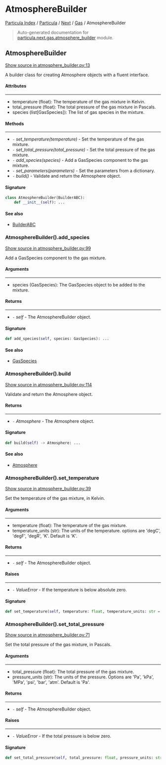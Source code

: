 # AtmosphereBuilder

[Particula Index](../../../README.md#particula-index) / [Particula](../../index.md#particula) / [Next](../index.md#next) / [Gas](./index.md#gas) / AtmosphereBuilder

> Auto-generated documentation for [particula.next.gas.atmosphere_builder](../../../../../particula/next/gas/atmosphere_builder.py) module.

## AtmosphereBuilder

[Show source in atmosphere_builder.py:13](../../../../../particula/next/gas/atmosphere_builder.py#L13)

A builder class for creating Atmosphere objects with a fluent interface.

#### Attributes

----------
- temperature (float): The temperature of the gas mixture in Kelvin.
- total_pressure (float): The total pressure of the gas mixture in Pascals.
- species (list[GasSpecies]): The list of gas species in the mixture.

#### Methods

-------
- `-` *set_temperature(temperature)* - Set the temperature of the gas mixture.
- `-` *set_total_pressure(total_pressure)* - Set the total pressure of the gas
mixture.
- `-` *add_species(species)* - Add a GasSpecies component to the gas mixture.
- `-` *set_parameters(parameters)* - Set the parameters from a dictionary.
- `-` *build()* - Validate and return the Atmosphere object.

#### Signature

```python
class AtmosphereBuilder(BuilderABC):
    def __init__(self): ...
```

#### See also

- [BuilderABC](../abc_builder.md#builderabc)

### AtmosphereBuilder().add_species

[Show source in atmosphere_builder.py:99](../../../../../particula/next/gas/atmosphere_builder.py#L99)

Add a GasSpecies component to the gas mixture.

#### Arguments

----
- species (GasSpecies): The GasSpecies object to be added to the
mixture.

#### Returns

-------
- `-` *self* - The AtmosphereBuilder object.

#### Signature

```python
def add_species(self, species: GasSpecies): ...
```

#### See also

- [GasSpecies](./species.md#gasspecies)

### AtmosphereBuilder().build

[Show source in atmosphere_builder.py:114](../../../../../particula/next/gas/atmosphere_builder.py#L114)

Validate and return the Atmosphere object.

#### Returns

-------
- `-` *Atmosphere* - The Atmosphere object.

#### Signature

```python
def build(self) -> Atmosphere: ...
```

#### See also

- [Atmosphere](./atmosphere.md#atmosphere)

### AtmosphereBuilder().set_temperature

[Show source in atmosphere_builder.py:39](../../../../../particula/next/gas/atmosphere_builder.py#L39)

Set the temperature of the gas mixture, in Kelvin.

#### Arguments

----
- temperature (float): The temperature of the gas mixture.
- temperature_units (str): The units of the temperature.
options are 'degC', 'degF', 'degR', 'K'. Default is 'K'.

#### Returns

-------
- `-` *self* - The AtmosphereBuilder object.

#### Raises

------
- `-` *ValueError* - If the temperature is below absolute zero.

#### Signature

```python
def set_temperature(self, temperature: float, temperature_units: str = "K"): ...
```

### AtmosphereBuilder().set_total_pressure

[Show source in atmosphere_builder.py:71](../../../../../particula/next/gas/atmosphere_builder.py#L71)

Set the total pressure of the gas mixture, in Pascals.

#### Arguments

----
- total_pressure (float): The total pressure of the gas mixture.
- pressure_units (str): The units of the pressure. Options are 'Pa',
'kPa', 'MPa', 'psi', 'bar', 'atm'. Default is 'Pa'.

#### Returns

-------
- `-` *self* - The AtmosphereBuilder object.

#### Raises

------
- `-` *ValueError* - If the total pressure is below zero.

#### Signature

```python
def set_total_pressure(self, total_pressure: float, pressure_units: str = "Pa"): ...
```
